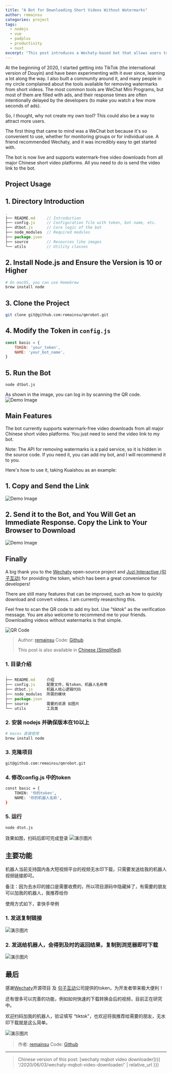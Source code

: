 ```yaml
---
title: "A Bot for Downloading Short Videos Without Watermarks"
author: remainsu
categories: project
tags:
  - nodejs
  - vue
  - padplus
  - productivity
  - nuxt
excerpt: "This post introduces a Wechaty-based bot that allows users to download short videos from major Chinese platforms without watermarks. The author shares the motivation behind creating this tool and provides a guide on how to set it up and use it."
---
```


At the beginning of 2020, I started getting into TikTok (the international version of Douyin) and have been experimenting with it ever since, learning a lot along the way. I also built a community around it, and many people in my circle complained about the tools available for removing watermarks from short videos. The most common tools are WeChat Mini Programs, but most of them are filled with ads, and their response times are often intentionally delayed by the developers (to make you watch a few more seconds of ads).

So, I thought, why not create my own tool? This could also be a way to attract more users.

The first thing that came to mind was a WeChat bot because it's so convenient to use, whether for monitoring groups or for individual use. A friend recommended Wechaty, and it was incredibly easy to get started with.

The bot is now live and supports watermark-free video downloads from all major Chinese short video platforms. All you need to do is send the video link to the bot.

## Project Usage

## 1. Directory Introduction

```js
.
├── README.md     // Introduction
├── config.js     // Configuration file with token, bot name, etc.
├── dtbot.js      // Core logic of the bot
├── node_modules  // Required modules
├── package.json  
├── source        // Resources like images
└── utils         // Utility classes
```

## 2. Install Node.js and Ensure the Version is 10 or Higher

```sh
# On macOS, you can use Homebrew
brew install node
```

## 3. Clone the Project

```sh
git clone git@github.com:remainsu/qmrobot.git
```

## 4. Modify the Token in `config.js`

```js
const basic = {
    TOKEN: 'your_token',
    NAME: 'your_bot_name',
}
```

## 5. Run the Bot

```sh
node dtbot.js
```

As shown in the image, you can log in by scanning the QR code.
![Demo Image](/assets/2020/06-wechaty-mqbot-video-downloader-en/denglu1.webp)

## Main Features

The bot currently supports watermark-free video downloads from all major Chinese short video platforms. You just need to send the video link to my bot.

Note: The API for removing watermarks is a paid service, so it is hidden in the source code. If you need it, you can add my bot, and I will recommend it to you.

Here's how to use it, taking Kuaishou as an example:

## 1. Copy and Send the Link

![Demo Image](/assets/2020/06-wechaty-mqbot-video-downloader-en/fasong1.webp)

## 2. Send it to the Bot, and You Will Get an Immediate Response. Copy the Link to Your Browser to Download

![Demo Image](/assets/2020/06-wechaty-mqbot-video-downloader-en/wancheng1.webp)

## Finally

A big thank you to the [Wechaty](https://wechaty.github.io) open-source project and [Juzi Interactive (句子互动)](https://www.juzibot.com) for providing the token, which has been a great convenience for developers!

There are still many features that can be improved, such as how to quickly download and convert videos. I am currently researching this.

Feel free to scan the QR code to add my bot. Use "tiktok" as the verification message. You are also welcome to recommend me to your friends. Downloading videos without watermarks is that simple.

![QR Code](/assets/2020/06-wechaty-mqbot-video-downloader-en/ewm1.webp)

> Author: [remainsu](https://github.com/remainsu)
> Code: [Github](https://github.com/remainsu/qmrobot)
>
> This post is also available in [Chinese (Simplified)](/2020/06/03/wechaty-mqbot-video-downloader/).

### 1. 目录介绍

```js
.
├── README.md     介绍
├── config.js     配置文件，有token、机器人名称等
├── dtbot.js      机器人核心逻辑代码
├── node_modules  所需的模块
├── package.json  
├── source        需要的资源 如图片
└── utils         工具类
```

### 2. 安装 nodejs 并确保版本在10以上

```sh
# macos 直接使用
brew install node
```

### 3. 克隆项目

```sh
git@github.com:remainsu/qmrobot.git
```

### 4. 修改config.js 中的token

```sh
const basic = {
    TOKEN: '你的token',
    NAME: '你的机器人名称',
}
```

### 5. 运行

```sh
node dtot.js
```

效果如图，扫码后即可完成登录
![演示图片](/assets/2020/06-wechaty-mqbot-video-downloader-en/denglu1.webp)

## 主要功能

机器人当前支持国内各大短视频平台的视频无水印下载，只需要发送给我的机器人视频链接即可。

备注：因为去水印的接口是需要收费的，所以项目源码中隐藏掉了，有需要的朋友可以加我的机器人，我推荐给你

使用方式如下，拿快手举例

### 1. 发送复制链接

![演示图片](/assets/2020/06-wechaty-mqbot-video-downloader-en/fasong1.webp)

### 2. 发送给机器人，会得到及时的返回结果，复制到浏览器即可下载

![演示图片](/assets/2020/06-wechaty-mqbot-video-downloader-en/wancheng1.webp)

## 最后

感谢[Wechaty](https://wechaty.github.io)开源项目 及 [句子互动](https://www.juzibot.com)公司提供的token，为开发者带来极大便利！

还有很多可以完善的功能，例如如何快速的下载转换会后的视频，目前正在研究中。

欢迎扫码加我的机器人，验证填写 “tiktok”，也欢迎将我推荐给需要的朋友，无水印下载就是这么简单。

![演示图片](/assets/2020/06-wechaty-mqbot-video-downloader-en/ewm1.webp)

> 作者: [remainsu](https://github.com/remainsu)
> Code: [Github](https://github.com/remainsu/qmrobot)

---

> Chinese version of this post: [wechaty mqbot video downloader]({{ '/2020/06/03/wechaty-mqbot-video-downloader/' | relative_url }})
